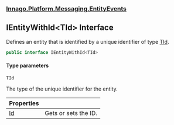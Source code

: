 ### [Innago\.Platform\.Messaging\.EntityEvents](../index.md 'Innago\.Platform\.Messaging\.EntityEvents')

## IEntityWithId\<TId\> Interface

Defines an entity that is identified by a unique identifier of type [TId](index.md#Innago.Platform.Messaging.EntityEvents.IEntityWithId_TId_.TId 'Innago\.Platform\.Messaging\.EntityEvents\.IEntityWithId\<TId\>\.TId')\.

```csharp
public interface IEntityWithId<TId>
```
#### Type parameters

<a name='Innago.Platform.Messaging.EntityEvents.IEntityWithId_TId_.TId'></a>

`TId`

The type of the unique identifier for the entity\.

| Properties | |
| :--- | :--- |
| [Id](Id.md 'Innago\.Platform\.Messaging\.EntityEvents\.IEntityWithId\<TId\>\.Id') | Gets or sets the ID\. |
